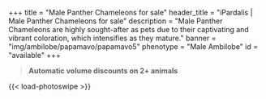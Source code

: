 +++
title = "Male Panther Chameleons for sale"
header_title = "iPardalis | Male Panther Chameleons for sale"
description = "Male Panther Chameleons are highly sought-after as pets due to their captivating and vibrant coloration, which intensifies as they mature."
banner = "img/ambilobe/papamavo/papamavo5"
phenotype = "Male Ambilobe"
id = "available"
+++

> **Automatic volume discounts on 2+ animals**

{{< load-photoswipe >}}

